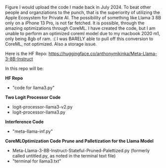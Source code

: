 Figure I would upload the code I made back in July 2024. 
To beat other people and organziations to the punch, that is the superiority of utilizing the Apple Ecosystem for Private AI.
The possibility of something like Llama 3 8B only on a iPhone 13 Pro, is not far fetched. It is possible, through the amazing optimizations through CoreML.
I have created the code, but I am unable to perform an optimized coreml model due to my macbook 2020 m1, only being 8gb of ram. :(
I was BARELY able to pull off this conversion to CoreML, not optimized. Also a storage issue.


Here is the HF Repo:
https://huggingface.co/anthonymikinka/Meta-Llama-3-8B-Instruct

In this repo will be:

**HF Repo**
   - "code for llama3.py"

**Two Logit Processor Code**
   - logit-processor-llama3-v2.py
   - logit-processor-llama3.py

**Interference Code**
   - "meta-llama-inf.py"
     
**CoreMLOptimization Code Prune and Palletization for the Llama Model**
- Meta-Llama-3-8B-Instruct-Stateful-Pruned-Palettized.py (formerly called untitled.py, as noted in the terminal text file)
- "terminal for llama3.txt"
